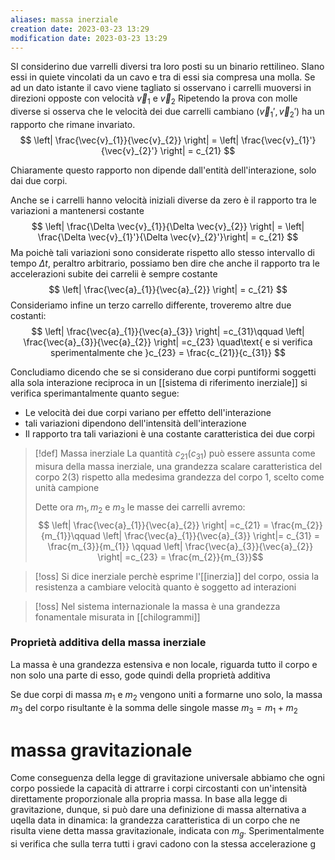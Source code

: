 ```yaml
---
aliases: massa inerziale
creation date: 2023-03-23 13:29
modification date: 2023-03-23 13:29
---
```


SI considerino due varrelli diversi tra loro posti su un binario rettilineo. SIano essi in quiete vincolati da un cavo e tra di essi sia compresa una molla. Se ad un dato istante il cavo viene tagliato si osservano i carrelli muoversi in direzioni opposte con velocità $\vec{v}_{1}$ e $\vec{v}_{2}$
Ripetendo la prova con molle diverse si osserva che le velocità dei due carrelli cambiano ($\vec{v}_{1}', \vec{v}_{2}'$) ha un rapporto che rimane invariato.
$$
\left| \frac{\vec{v}_{1}}{\vec{v}_{2}} \right| = \left| \frac{\vec{v}_{1}'}{\vec{v}_{2}'} \right| = c_{21}
$$

Chiaramente questo rapporto non dipende dall'entità dell'interazione, solo dai due corpi.

Anche se i carrelli hanno velocità iniziali diverse da zero è il rapporto tra le variazioni a mantenersi costante
$$
\left| \frac{\Delta \vec{v}_{1}}{\Delta \vec{v}_{2}} \right|  = \left| \frac{\Delta \vec{v}_{1}'}{\Delta \vec{v}_{2}'}\right| = c_{21}
$$
Ma poichè tali variazioni sono considerate rispetto allo stesso intervallo di tempo $\Delta t$, peraltro arbitrario, possiamo ben dire che anche il rapporto tra le accelerazioni subite dei carrelii è sempre costante
$$
\left| \frac{\vec{a}_{1}}{\vec{a}_{2}} \right|  = c_{21}
$$
Consideriamo infine un terzo carrello differente, troveremo altre due costanti:
$$
\left| \frac{\vec{a}_{1}}{\vec{a}_{3}} \right|  =c_{31}\qquad \left| \frac{\vec{a}_{3}}{\vec{a}_{2}} \right| =c_{23} \quad\text{ e si verifica sperimentalmente che }c_{23} = \frac{c_{21}}{c_{31}}
$$

Concludiamo dicendo che se si considerano due corpi puntiformi soggetti alla sola interazione reciproca in un [[sistema di riferimento inerziale]] si verifica sperimantalmente quanto segue:
- Le velocità dei due corpi variano per effetto dell'interazione
- tali variazioni dipendono dell'intensità dell'interazione
- Il rapporto tra tali variazioni è una costante caratteristica dei due corpi


>[!def] Massa inerziale
>La quantità $c_{21} (c_{31})$ può essere assunta come misura della massa inerziale, una grandezza scalare caratteristica del corpo $2(3)$ rispetto alla medesima grandezza del corpo 1, scelto come unità campione
>
>Dette ora $m_{1},m_{2}$ e $m_{3}$ le masse dei carrelli avremo:
>$$ \left| \frac{\vec{a}_{1}}{\vec{a}_{2}} \right| =c_{21} = \frac{m_{2}}{m_{1}}\qquad \left| \frac{\vec{a}_{1}}{\vec{a}_{3}} \right|= c_{31} = \frac{m_{3}}{m_{1}} \qquad  \left| \frac{\vec{a}_{3}}{\vec{a}_{2}} \right| =c_{23} = \frac{m_{2}}{m_{3}}$$

>[!oss]
>Si dice inerziale perchè esprime l'[[inerzia]] del corpo, ossia la resistenza a cambiare velocità quanto è soggetto ad interazioni

>[!oss]
>Nel sistema internazionale la massa è una grandezza fonamentale misurata in [[chilogrammi]]

### Proprietà additiva della massa inerziale
La massa è una grandezza estensiva e non locale, riguarda tutto il corpo e non solo una parte di esso, gode quindi della proprietà additiva

Se due corpi di massa $m_{1}$ e $m_{2}$ vengono uniti a formarne uno solo, la massa $m_{3}$ del corpo risultante è la somma delle singole masse $m_{3} = m_{1} + m_{2}$


# massa gravitazionale
Come conseguenza della legge di gravitazione universale abbiamo che ogni corpo possiede la capacità di attrarre i corpi circostanti con un'intensità direttamente proporzionale alla propria massa.
In base alla legge di gravitazione, dunque, si può dare una definizione di massa alternativa a uqella data in dinamica: la grandezza caratteristica di un corpo che ne risulta viene detta massa gravitazionale, indicata con $m_{g}$.
Sperimentalmente si verifica che sulla terra tutti i gravi cadono con la stessa accelerazione g